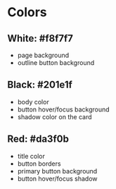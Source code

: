 # Colors

## White: #f8f7f7

- page background
- outline button background

## Black: #201e1f

- body color
- button hover/focus background
- shadow color on the card

## Red: #da3f0b

- title color
- button borders
- primary button background
- button hover/focus shadow

